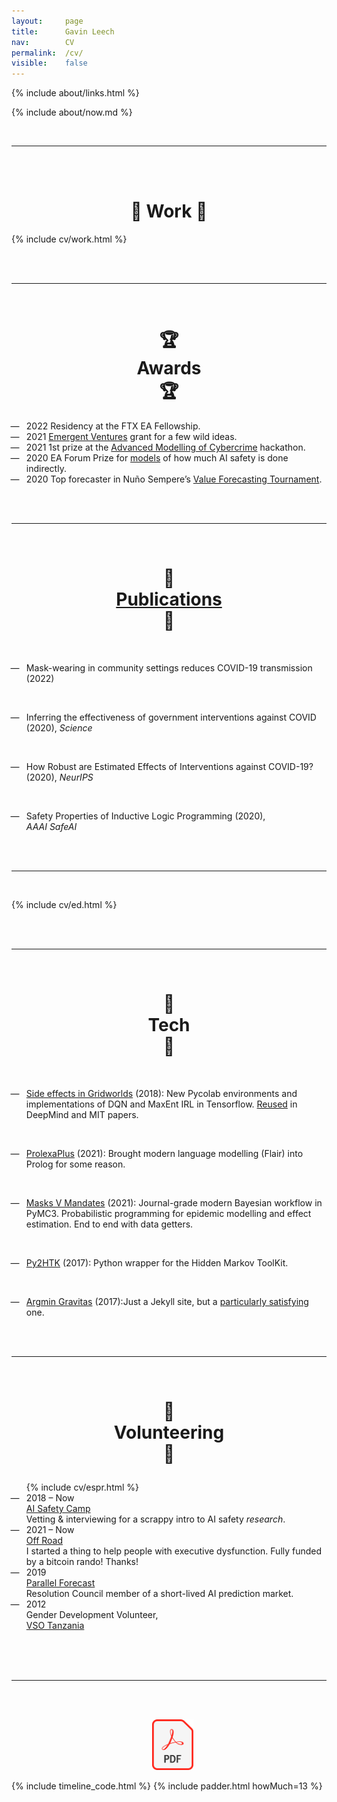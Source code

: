 ```yaml
---
layout: 	page
title: 		Gavin Leech
nav: 		CV
permalink:	/cv/
visible:	false
---
```


{%  include about/links.html  %}

{%  include about/now.md  %}

<!-- <div class="note">
  <div class="title">
    I'm a technical generalist
    <br>
  </div> 
  <div class="insides">
    <ul>
      <li>
        <a href="researches/">Need to model something?</a>
      </li>
      
      <li>
        <a href="researches/#service">Need research critiqued?</a>
      </li>
      
      <li>
        <a href="{{pred}}">Forecasting arbitrary events?</a>
      </li>
      <li>
        <a href="/stims">Need</a> <a href="/fermi">something</a> <a href="/games-of-life">difficult</a> explained?
      </li>
      <br>
      
      <li>
        I built machine learning pipelines at <a href="{{axafort}}">a Fortune 100</a> company.
      </li>
      
      <li>
        Also <a href="{{metha}}">medical device firmware</a> and web apps.
      </li>
      <br>
      <li>
        Need an unreasonable amount of these things fast?<br>
        <a href="/psych">I do that for fun</a>.
      </li>
  </ul>
  </div>
</div> -->

<br>

<hr />

<br>

<br>
<center>
  <h1 class="titl">
    💪 Work 💪
  </h1>
</center>

{%  include cv/work.html  %}

<br><br>

<hr />

<br>


<center>
  <h1 class="titl">
    🏆
    <br class="break">
    Awards
    <br class="break">
    🏆
  </h1>
</center>


<section class="timeline cv prize">
  <ul>
     <li>
      <div>
        <time>
          2022
        </time>
        Residency at the FTX EA Fellowship.
      </div>
    </li>
<!--  -->
<!--  -->
     <li>
      <div>
        <time>
          2021
        </time>
        <a href="{{tc}}">Emergent Ventures</a> grant for a few wild ideas.
      </div>
    </li>
    <!--  -->
    <li>
      <div>
        <time>
          2021
        </time>
        1st prize at the <a href="{{amoc}}">Advanced Modelling of Cybercrime</a> hackathon.
      </div>
    </li>
    <!--  -->
    <li>
      <div>
        <time>
          2020
        </time>
        EA Forum Prize for <a href="{{aiac}}">models</a> of how much AI safety is done indirectly.
      </div>
    </li>
    <!--  -->
    <li>
      <div>
        <time>
          2020
        </time>
        Top forecaster in Nuño Sempere’s <a href="{{vtf}}">Value Forecasting Tournament</a>.
      </div>
    </li>
</ul>
</section>


<br><br>

<hr />

<br>

<center>
  <h1 class="titl">
    📃
    <br class="break">
    <a class="pubs" href="/researches">Publications</a>
    <br class="break">
    📃
  </h1>
</center>

<br>

* <time>
      Mask-wearing in community settings reduces COVID-19 transmission<br><span style="font-weight: normal;">(2022)<!-- <i>PNAS</i> --> </span>
  </time> 
<br>

* <time>
      Inferring the effectiveness of government interventions against COVID<br><span style="font-weight: normal;">(2020),
      <i>Science</i>
    </span>
  </time> 
<br>

* <time>
      How Robust are Estimated Effects of Interventions against COVID-19?<br><span style="font-weight: normal;">(2020), <i>NeurIPS</i>
      </span>
  </time> 
<br>

* <time>
    Safety Properties of Inductive Logic Programming
    <span style="font-weight: normal;">
      (2020),<br>
      <i>AAAI SafeAI</i>
    </span>
  

<br><br>

<hr />

<br>

{%  include cv/ed.html  %}

<br><br>

<hr />

<br>


<center>
  <h1 class="titl">
   🐞
   <br class="break">
   Tech
   <br class="break">
   🐞 
  </h1>
  <br>
</center>


* <time><a href="/grids">Side effects in Gridworlds</a> (2018):</time> New Pycolab environments and implementations of DQN and MaxEnt IRL in Tensorflow. <a href="{{citess}}">Reused</a> in DeepMind and MIT papers.

<br>

* <time><a href="{{prolexa}}">ProlexaPlus</a> (2021):</time>
Brought modern language modelling (Flair) into Prolog for some reason.

<br>

* <time><a href="{{masksman}}">Masks V Mandates</a> (2021):</time>
Journal-grade modern Bayesian workflow in PyMC3. Probabilistic programming for epidemic modelling and effect estimation. End to end with data getters.

<br>

* <time><a href="{{htk}}">Py2HTK</a> (2017):</time>
Python wrapper for the Hidden Markov ToolKit.

<br>

* <time><a href="{{argg}}">Argmin Gravitas</a> (2017):</time>Just a Jekyll site, but a <a href="/colophon">particularly satisfying</a> one.

<br><br>

<hr />

<br>


<!-- <center>
  <h1>
  &nbsp;&nbsp;
   📈 Stats 📈 
  </h1>
  Brier score 
  Start <a href="{{g}}">reviewing</a> everything I read.<br>
</center>
 -->

<!-- <br>

<hr />

<br>
 -->
<center>
  <h1 class="titl">

  🙋 
  <br class="break">
  Volunteering 
  <br class="break">
  🙋
  </h1>
</center>

<section class="timeline cv vol">
  <ul>
    {%  include cv/espr.html  %}
    <!--  -->
    <li>
      <div>
        <time>
          2018 – Now
          <br class="break">
          <!--  -->
          <a class="org" href="aisafety.camp">AI Safety Camp</a>
          <br class="break">
        </time>
        Vetting & interviewing for a scrappy intro to AI safety <i>research</i>.
      </div>
    </li>
    <!--  -->
    <li>
      <div>
        <time>
          2021 – Now
          <br class="break">
          <!--  -->
          <a class="org" href="{{offf}}">Off Road</a>
          <br class="break">
        </time>
        I started a thing to help people with executive dysfunction. Fully funded by a bitcoin rando! Thanks!
      </div>
    </li>
    <!--  -->
    <li>
      <div>
        <time>
          2019
          <br class="break">
            <a href="{{parallel}}" class="org">Parallel Forecast</a>
          <br>
        </time>
        Resolution Council member of a short-lived AI prediction market.
      </div>
    </li>
    <!--  -->
    <li>
      <div>
        <time>
          2012
          <br class="break">
          <span class="org">
            Gender Development Volunteer,
          </span>
          <br>
          <a class="org" href="{{vso}}">VSO Tanzania</a><br>
        </time>
          <br class="break">
          <br class="break">
      </div>
    </li>
</ul>
</section>

<br>

<hr />

<br><br>

<center>
  &nbsp;&nbsp;
  <a target="_blank" href="/cv.pdf">
     <img width="13%"  src="/img/PDF_file_icon.svg" />
  </a>
</center>


<style>
  .pubs:hover {
    color: #006800
  }

  ul {
    list-style-type: '—   ';
  }

  .ui-accordion .ui-accordion-header {
    font-size: 160% !important;
  }

  #nowacc {
    background-color: cornflowerblue !important;
    border:  2px solid #000;
    border-bottom-left-radius: 0;
    border-bottom-right-radius: 0;
    border-top-left-radius: 0;
    border-top-right-radius: 0;
    padding: 0.5em;
  }


</style>

{%	include timeline_code.html		%}
{%  include padder.html   howMuch=13  %}
